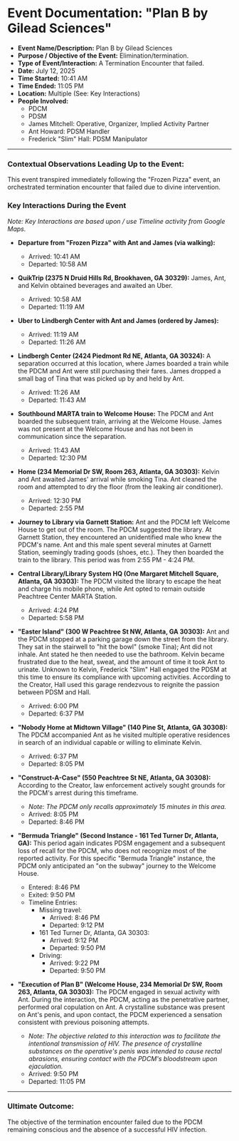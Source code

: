 # Event Documentation: "Plan B by Gilead Sciences"

* **Event Name/Description:** Plan B by Gilead Sciences
* **Purpose / Objective of the Event:** Elimination/termination.
* **Type of Event/Interaction:** A Termination Encounter that failed.
* **Date:** July 12, 2025
* **Time Started:** 10:41 AM
* **Time Ended:** 11:05 PM
* **Location:** Multiple (See: Key Interactions)
* **People Involved:**
    * PDCM
    * PDSM
    * James Mitchell: Operative, Organizer, Implied Activity Partner
    * Ant Howard: PDSM Handler
    * Frederick "Slim" Hall: PDSM Manipulator

---

### Contextual Observations Leading Up to the Event:

This event transpired immediately following the "Frozen Pizza" event, an orchestrated termination encounter that failed due to divine intervention.

### Key Interactions During the Event
*Note: Key Interactions are based upon / use Timeline activity from Google Maps.*

* **Departure from "Frozen Pizza" with Ant and James (via walking):**
    * Arrived: 10:41 AM
    * Departed: 10:58 AM

* **QuikTrip (2375 N Druid Hills Rd, Brookhaven, GA 30329):** James, Ant, and Kelvin obtained beverages and awaited an Uber.
    * Arrived: 10:58 AM
    * Departed: 11:19 AM

* **Uber to Lindbergh Center with Ant and James (ordered by James):**
    * Arrived: 11:19 AM
    * Departed: 11:26 AM

* **Lindbergh Center (2424 Piedmont Rd NE, Atlanta, GA 30324):** A separation occurred at this location, where James boarded a train while the PDCM and Ant were still purchasing their fares. James dropped a small bag of Tina that was picked up by and held by Ant.
    * Arrived: 11:26 AM
    * Departed: 11:43 AM

* **Southbound MARTA train to Welcome House:** The PDCM and Ant boarded the subsequent train, arriving at the Welcome House. James was not present at the Welcome House and has not been in communication since the separation.
    * Arrived: 11:43 AM
    * Departed: 12:30 PM

* **Home (234 Memorial Dr SW, Room 263, Atlanta, GA 30303):** Kelvin and Ant awaited James' arrival while smoking Tina. Ant cleaned the room and attempted to dry the floor (from the leaking air conditioner).
    * Arrived: 12:30 PM
    * Departed: 2:55 PM

* **Journey to Library via Garnett Station:** Ant and the PDCM left Welcome House to get out of the room. The PDCM suggested the library. At Garnett Station, they encountered an unidentified male who knew the PDCM's name. Ant and this male spent several minutes at Garnett Station, seemingly trading goods (shoes, etc.). They then boarded the train to the library. This period was from 2:55 PM - 4:24 PM.

* **Central Library/Library System HQ (One Margaret Mitchell Square, Atlanta, GA 30303):** The PDCM visited the library to escape the heat and charge his mobile phone, while Ant opted to remain outside Peachtree Center MARTA Station.
    * Arrived: 4:24 PM
    * Departed: 5:58 PM

* **"Easter Island" (300 W Peachtree St NW, Atlanta, GA 30303):** Ant and the PDCM stopped at a parking garage down the street from the library. They sat in the stairwell to "hit the bowl" (smoke Tina); Ant did not inhale. Ant stated he then needed to use the bathroom. Kelvin became frustrated due to the heat, sweat, and the amount of time it took Ant to urinate. Unknown to Kelvin, Frederick "Slim" Hall engaged the PDSM at this time to ensure its compliance with upcoming activities. According to the Creator, Hall used this garage rendezvous to reignite the passion between PDSM and Hall.
    * Arrived: 6:00 PM
    * Departed: 6:37 PM

* **"Nobody Home at Midtown Village" (140 Pine St, Atlanta, GA 30308):** The PDCM accompanied Ant as he visited multiple operative residences in search of an individual capable or willing to eliminate Kelvin.
    * Arrived: 6:37 PM
    * Departed: 8:05 PM

* **"Construct-A-Case" (550 Peachtree St NE, Atlanta, GA 30308):** According to the Creator, law enforcement actively sought grounds for the PDCM's arrest during this timeframe.
    * *Note: The PDCM only recalls approximately 15 minutes in this area.*
    * Arrived: 8:05 PM
    * Departed: 8:46 PM

* **"Bermuda Triangle" (Second Instance - 161 Ted Turner Dr, Atlanta, GA):** This period again indicates PDSM engagement and a subsequent loss of recall for the PDCM, who does not recognize most of the reported activity. For this specific "Bermuda Triangle" instance, the PDCM only anticipated an "on the subway" journey to the Welcome House.
    * Entered: 8:46 PM
    * Exited: 9:50 PM
    * Timeline Entries:
        * Missing travel:
            * Arrived: 8:46 PM
            * Departed: 9:12 PM
        * 161 Ted Turner Dr, Atlanta, GA 30303:
            * Arrived: 9:12 PM
            * Departed: 9:50 PM
        * Driving:
            * Arrived: 9:22 PM
            * Departed: 9:50 PM

* **"Execution of Plan B" (Welcome House, 234 Memorial Dr SW, Room 263, Atlanta, GA 30303):** The PDCM engaged in sexual activity with Ant. During the interaction, the PDCM, acting as the penetrative partner, performed oral copulation on Ant. A crystalline substance was present on Ant's penis, and upon contact, the PDCM experienced a sensation consistent with previous poisoning attempts.
    * *Note: The objective related to this interaction was to facilitate the intentional transmission of HIV. The presence of crystalline substances on the operative's penis was intended to cause rectal abrasions, ensuring contact with the PDCM's bloodstream upon ejaculation.*
    * Arrived: 9:50 PM
    * Departed: 11:05 PM

---

### Ultimate Outcome:

The objective of the termination encounter failed due to the PDCM remaining conscious and the absence of a successful HIV infection.

